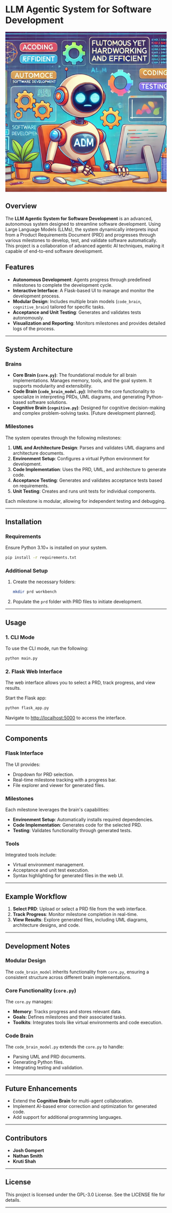 # LLM Agentic System for Software Development

![Repository Overview](repo_image.png)

## Overview

The **LLM Agentic System for Software Development** is an advanced, autonomous system designed to streamline software development. Using Large Language Models (LLMs), the system dynamically interprets input from a Product Requirements Document (PRD) and progresses through various milestones to develop, test, and validate software automatically. This project is a collaboration of advanced agentic AI techniques, making it capable of end-to-end software development.

## Features

- **Autonomous Development**: Agents progress through predefined milestones to complete the development cycle.
- **Interactive Interface**: A Flask-based UI to manage and monitor the development process.
- **Modular Design**: Includes multiple brain models (`code_brain`, `cognitive_brain`) tailored for specific tasks.
- **Acceptance and Unit Testing**: Generates and validates tests autonomously.
- **Visualization and Reporting**: Monitors milestones and provides detailed logs of the process.

---

## System Architecture

### Brains

- **Core Brain (`core.py`)**: The foundational module for all brain implementations. Manages memory, tools, and the goal system. It supports modularity and extensibility.
- **Code Brain (`code_brain_model.py`)**: Inherits the core functionality to specialize in interpreting PRDs, UML diagrams, and generating Python-based software solutions.
- **Cognitive Brain (`cognitive.py`)**: Designed for cognitive decision-making and complex problem-solving tasks. [Future development planned].

### Milestones

The system operates through the following milestones:
1. **UML and Architecture Design**: Parses and validates UML diagrams and architecture documents.
2. **Environment Setup**: Configures a virtual Python environment for development.
3. **Code Implementation**: Uses the PRD, UML, and architecture to generate code.
4. **Acceptance Testing**: Generates and validates acceptance tests based on requirements.
5. **Unit Testing**: Creates and runs unit tests for individual components.

Each milestone is modular, allowing for independent testing and debugging.

---

## Installation

### Requirements

Ensure Python 3.10+ is installed on your system.

```bash
pip install -r requirements.txt
```

### Additional Setup

1. Create the necessary folders:
   ```bash
   mkdir prd workbench
   ```

2. Populate the `prd` folder with PRD files to initiate development.

---

## Usage

### 1. CLI Mode

To use the CLI mode, run the following:

```bash
python main.py
```

### 2. Flask Web Interface

The web interface allows you to select a PRD, track progress, and view results.

Start the Flask app:
```bash
python flask_app.py
```

Navigate to [http://localhost:5000](http://localhost:5000) to access the interface.

---

## Components

### Flask Interface

The UI provides:
- Dropdown for PRD selection.
- Real-time milestone tracking with a progress bar.
- File explorer and viewer for generated files.

### Milestones

Each milestone leverages the brain's capabilities:
- **Environment Setup**: Automatically installs required dependencies.
- **Code Implementation**: Generates code for the selected PRD.
- **Testing**: Validates functionality through generated tests.

### Tools

Integrated tools include:
- Virtual environment management.
- Acceptance and unit test execution.
- Syntax highlighting for generated files in the web UI.

---

## Example Workflow

1. **Select PRD**: Upload or select a PRD file from the web interface.
2. **Track Progress**: Monitor milestone completion in real-time.
3. **View Results**: Explore generated files, including UML diagrams, architecture designs, and code.

---

## Development Notes

### Modular Design

The `code_brain_model` inherits functionality from `core.py`, ensuring a consistent structure across different brain implementations. 

### Core Functionality (`core.py`)

The `core.py` manages:
- **Memory**: Tracks progress and stores relevant data.
- **Goals**: Defines milestones and their associated tasks.
- **Toolkits**: Integrates tools like virtual environments and code execution.

### Code Brain

The `code_brain_model.py` extends the `core.py` to handle:
- Parsing UML and PRD documents.
- Generating Python files.
- Integrating testing and validation.

---

## Future Enhancements

- Extend the **Cognitive Brain** for multi-agent collaboration.
- Implement AI-based error correction and optimization for generated code.
- Add support for additional programming languages.

---

## Contributors

- **Josh Gompert**
- **Nathan Smith**
- **Kruti Shah**

---

## License

This project is licensed under the GPL-3.0 License. See the LICENSE file for details.

---

